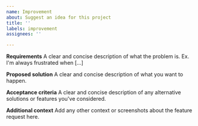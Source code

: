 ```yaml
---
name: Improvement
about: Suggest an idea for this project
title: ''
labels: improvement
assignees: ''

---
```


**Requirements**
A clear and concise description of what the problem is. Ex. I'm always frustrated when [...]

**Proposed solution**
A clear and concise description of what you want to happen.

**Acceptance criteria**
A clear and concise description of any alternative solutions or features you've considered.

**Additional context**
Add any other context or screenshots about the feature request here.
